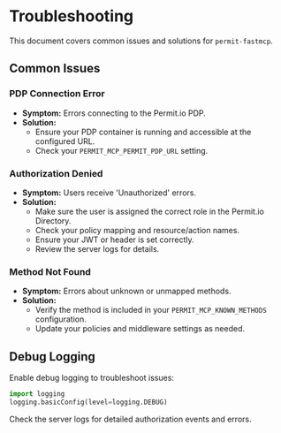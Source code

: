 # Troubleshooting

This document covers common issues and solutions for `permit-fastmcp`.

## Common Issues

### PDP Connection Error
- **Symptom:** Errors connecting to the Permit.io PDP.
- **Solution:**
  - Ensure your PDP container is running and accessible at the configured URL.
  - Check your `PERMIT_MCP_PERMIT_PDP_URL` setting.

### Authorization Denied
- **Symptom:** Users receive 'Unauthorized' errors.
- **Solution:**
  - Make sure the user is assigned the correct role in the Permit.io Directory.
  - Check your policy mapping and resource/action names.
  - Ensure your JWT or header is set correctly.
  - Review the server logs for details.

### Method Not Found
- **Symptom:** Errors about unknown or unmapped methods.
- **Solution:**
  - Verify the method is included in your `PERMIT_MCP_KNOWN_METHODS` configuration.
  - Update your policies and middleware settings as needed.

## Debug Logging

Enable debug logging to troubleshoot issues:

```python
import logging
logging.basicConfig(level=logging.DEBUG)
```

Check the server logs for detailed authorization events and errors. 